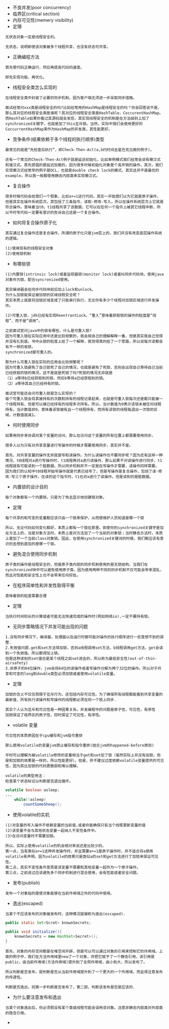 * 不良并发(poor concurrency)
* 临界区(critical section)
* 内存可见性(memery visibility)
* 定理

```
无状态对象一定是线程安全的。
```
```
无状态，说明即使该对象被多个线程共享，也没有状态可共享。
```

* 正确编程方法

```
首先使代码正确运行，然后再提高代码的速度。
```
```
即先实现功能，再优化。
```

* 线程安全类怎么实现的

```
在线程安全类中封装了必要的同步机制，因为客户端无须进一步采取同步措施。
```
```
面试经常问xxx类是线程安全的吗?比如经常用的HashMap是线程安全的吗？你会回答说不是，那么其对应的线程安全类是谁呢？其对应的线程安全类是HashTable，CoccurentHashMap。而HashTable如果你看过其源码就会发现，其实现线程安全的机制是在方法级别上加了synchronized关键字，也就是加了this互斥锁。当然，实际中我们会使用更好的CoccurrentHashMap来作为HashMap的并发类，其性能更好。
```

* 竞争条件(结果依赖于多个线程的执行顺序)类型

```
最常见的就是“先检查后执行”，即Check-Then-Act(a,b约时间去星巴克见面的例子)。
```
```
还有一个常见的Check-Then-Act例子就是延迟初始化，比如单例模式我们经常会说有懒汉式和饿汉式。首先提倡的是延迟加载的，因为很多时候初始化对象是个高开销的操作。其次，我们实现懒汉式经常举的例子是DCL，也就是double check lock的模式，其实这并不是最优的example，所以我一般都使用静态内部类来实现懒汉式。

```

* 复合操作

```
很多时候代码会给我们一个假象，比如a+=1这行代码，其实一开始我们以为它就是原子操作，但是其实在操作系统层次，其包括了三条指令，读取-修改-写入，所以在操作系统层次上它就是符合操作。意味着当t0，t1线程共享了该数据，它可以在任何一个指令上被其它线程中断，所以平时写代码一定要有意识的告诉自己这是一个复合操作。
```

* 如何将复合操作原子化

```
其实通过复合操作还是复合操作，所谓的原子化只是jvm层上的，我们并没有改变底层操作系统的逻辑。
```
```
(1)使用现有的线程安全对象
(2)使用锁机制
```

* 有哪些锁

```
(1)内置锁(intrinsic lock)或者监视器锁(monitor lock)或者叫同步代码块。使用java对象作为锁，配合syncronized使用。
```
```
其实编译器会在同步代码块前后加上lock和unlock。
为什么加锁能保证被加锁的区域线程安全呢？
其实本质上就是将加锁区域变成了只能串行执行，无论你有多少个线程对加锁区域进行并发操作。
```
```
(2)可重入锁，jdk已经有实现ReentrantLock。“重入”意味着获取锁的操作的粒度是“线程”，而不是“调用“。
```

```
之前面试官问java中的锁有哪些，什么是可重入锁?
因为可重入锁在实际应用中还是比较频繁的，我会按自己的理解解释一番，但是其实我自己觉得并没有扎到底。书中从锁的粒度上给了一个解释，我觉得真的给了一个思路，所以说每次读都会有不一样的收获。
synchronized是可重入的。

那为什么可重入锁在实际的应用会比较频繁呢？
因为可重入锁避免了自己锁死了自己的情况，也就是避免了死锁，否则会出现自己等待自己当前已经获取的锁的情况，这不是就是死锁了吗?死锁的情况无非就是
（1）a等待b已经获取到的锁，然后b等待a已经获取到的锁。
（2）a等待其自己已经持有的锁。

面试官可能还会问可重入锁是怎么实现的？
每个可重入锁会将其被持有的次数和持有的线程记录起来，也就是可重入锁每次还是都只能被一个线程持有，但是可以被已经持有的线程多次持有。所以，当计数值为0表示该锁未被任何线程持有，当计数值非0，意味着该锁被有且一个线程持有，而持有该锁的线程每退出一次锁的区域，计数值就减1。
```

* 何时使用同步

```
如果用同步来协调对某个变量的访问，那么在访问这个变量的所有位置上都需要使用同步。
```

```
很多人以为只有对共享变量进行写操作的时候才需要使用同步，其实并不是。
```

```
首先，对共享变量的操作无非就是写和读操作。为什么读操作也不要同步呢？因为还有这样一种情况，t0线程对a进行写操作时，t1线程再对a进行读操作，那么如果不对读操作进行同步，t1线程就有可能读到一个脏数据。所以同步机制并不一定是在写操作才需要，读操作同样需要。
因为我们的认知中t0线程开始写操作就是代表已经写了，但是写操作是复合操作，包括了读-修改-写三个原子操作，在读的这个指令时，t1也对a进行了读操作，但是读到的是脏数据。

```

* 内置锁的设计目的

```
每个对象都有一个内置锁，只是为了免去显示地创建锁对象。
```

* 定理

```
每个共享的和可变的变量都应该只由一个锁来保护，从而使维护人员知道是哪一个锁
```

```
所以，无论代码如何变化都好，本质上都有一个锁在那里。即使你的synchronized关键字是加在方法上的，当是对象方法时，本质上是对方法加了一个当前的对象锁；当时静态方法时，本质上是加了一个当前class对象锁。因此，在使用synchronized关键词的时候，我们都应该有意识的去想到底加的是哪一个锁。
```

* 避免混合使用同步机制

```
原子类的操作是线程安全的，但是原子类内部的同步机制使用的是无锁结构，当我们在synchronized块中可以避免使用原子类，因为使用两种不同的同步机制不仅可能会带来混乱，而且对性能和安全性上也不会带来任何好处。
```

* 在程序简单性和并发性取得平衡

```
意味着锁的粒度需要合理
```

* 定理

```
当执行时间较长的计算或者可能无法快速完成的操作时(例如网络io),一定不要持有锁。
```

* 无同步策略情况下并发可能出现的问题

```
1.没有同步情况下，编译器，处理器以及运行时都可能对操作的执行顺序进行一些意想不到的调整.
2.失效值问题.get和set方法得加锁，否则a线程调用set方法，b线程调用get方法，get会读到一个失效值，所以都得加上锁。
但是这种读到的set值也是某个线程之前set进去的，所以称为最低安全性(out-of-thin-airsafety)
3.非原子的64位操作，jvm会将64位的读操作或者写操作分解为两个32位的操作。所以对于共享和可变的long和double类型必须加锁或者使用volatile变量。
```

* 定理

```
加锁的含义不仅仅局限于互斥行为，还包括内存可见性。为了确保所有线程都能看到共享变量的最新值，所有执行读操作和写操作的线程都必须在同一个锁上同步.
```

```
其实个人认为互斥和可见性是一种因果关系。并发编程中的问题是原子性，可见性，有序性
加锁保证了临界区的原子性，同时保证了可见性，有序性。
```

* volatile 变量

```
可见性的本质原因在于cpu缓存和jvm指令重排

那么使用volatile的变量jvm禁止缓存和指令重排(结合jvm的happened-before原则)
```

```
平时可以理解为被volatile修饰的变量相当于get和set加了锁（虽然实际上并没有加锁，但是和加锁的效果是一样的，所以性能更好）。但是，并不建议过度依赖volatile变量提供的可见性，因为其比加锁的代码更脆弱和难以理解。
```

```
volatile的典型用法：
检查某个状态标记以判断是否退出循环。
```

```java
volatile boolean asleep;
...
    while(!asleep)
        countSomeSheep();
```

* 使用volatile的实机

```
(1)对变量的写入操作不依赖变量的当前值,或者你能确保只有当个线程更新变量的值
(2)该变量不会与其他状态变量一起纳入不变性条件中。
(3)在访问变量时不需要加锁。
```

```
所以，实际上使用volatile的机会相对来说还是比较少的。
第一点，当有类似a+=1这种并发操作时，并且需要a+=1是原子操作时，并不适合将a使用volatile来声明。因为volatile的效果只是类似a的set和get方法进行了加锁来保证可见性。
第二点，其实不变性条件意思是该变量不需要和其他变量一起作为一个原子操作。
第三点，之前说过应该避免多个同步机制进行混合使用，会有性能或者安全问题。
```

* 发布(publish)

```
发布一个对象指的是使对象能够在当前作用域之外的代码中使用。
```
* 逸出(escaped)
```
当某个不应该发布的对象被发布时，这种情况就被称为逸出(escaped).
```
```java
public static Set<Scret> knownSecrets;

public void initialize(){
    knownSecrets = new HashSet<Secret>();
}
```

```
首先，对象的内存空间都是在堆空间开辟，但是可以可以通过对象的引用来控制它的作用域。上面的例子中，我们在方法作用域里new了一个对象，并把它赋予了一个静态引用，该引用是public，由当前作用域(方法作用域)提升到了全局作用域，由小到大，所以发布了。
```

```
所以判断是否发布，就判断是否从当前作用域提升到了一个更大的一个作用域，而且得注意发布的传递性。
```

```
判断是否逸出，则第一步判断是否发布了，第二部，判断该发布是否是应该的.
```

* 为什么要注意发布和逸出

```
当某个对象逸出后，你必须假设有某个类或线程可能会误用该对象。注意非静态内部类对外部类的隐含引用。
```

* 

